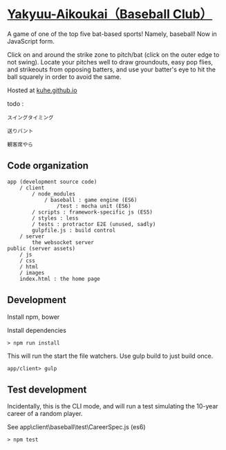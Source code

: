 [Yakyuu-Aikoukai（Baseball Club）](http://kuhe.github.io)
===============

A game of one of the top five bat-based sports! Namely, baseball! Now in JavaScript form.

Click on and around the strike zone to pitch/bat (click on the outer edge to not swing). Locate your pitches well to draw groundouts, easy pop flies,
and strikeouts from opposing batters, and use your batter's eye to hit the ball squarely in order to avoid the same.

Hosted at [kuhe.github.io](http://kuhe.github.io)

todo :

    スイングタイミング

    送りバント
    
    観客席やら


## Code organization

    app (development source code)
        / client
            / node_modules
                / baseball : game engine (ES6)
                    /test : mocha unit (ES6)
            / scripts : framework-specific js (ES5)
            / styles : less
            / tests : protractor E2E (unused, sadly)
            gulpfile.js : build control
        / server
            the websocket server
    public (server assets)
        / js
        / css
        / html
        / images
        index.html : the home page


## Development

Install npm, bower

Install dependencies

    > npm run install

This will run the start the file watchers. Use gulp build to just build once.

    app/client> gulp


## Test development

Incidentally, this is the CLI mode, and will run a test simulating the 10-year career of a random player.

See app\client\baseball\test\CareerSpec.js (es6)

    > npm test
